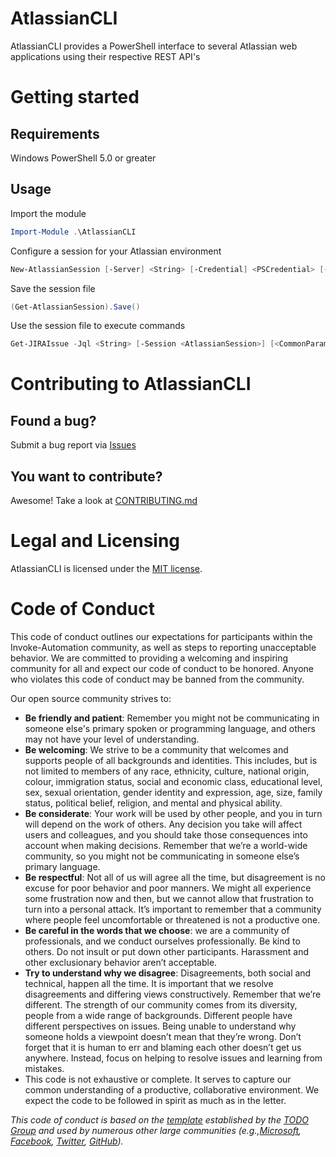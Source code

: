 AtlassianCLI
=============
AtlassianCLI provides a PowerShell interface to several Atlassian web applications using their respective REST API's

Getting started
===============
## Requirements
Windows PowerShell 5.0 or greater

## Usage
Import the module
```PowerShell
Import-Module .\AtlassianCLI
```
Configure a session for your Atlassian environment
```PowerShell
New-AtlassianSession [-Server] <String> [-Credential] <PSCredential> [-WhatIf] [-Confirm] [<CommonParameters>]
```
Save the session file
```PowerShell
(Get-AtlassianSession).Save()
```
Use the session file to execute commands
```PowerShell
Get-JIRAIssue -Jql <String> [-Session <AtlassianSession>] [<CommonParameters>]
```

Contributing to AtlassianCLI
============================
## Found a bug?
Submit a bug report via [Issues](https://github.com/Invoke-Automation/AtlassianCLI/issues)
## You want to contribute?
Awesome! Take a look at [CONTRIBUTING.md](CONTRIBUTING.md)

Legal and Licensing
===================
AtlassianCLI is licensed under the [MIT license](LICENSE.txt).

Code of Conduct
===============
This code of conduct outlines our expectations for participants within the Invoke-Automation community, as well as steps to reporting unacceptable behavior. We are committed to providing a welcoming and inspiring community for all and expect our code of conduct to be honored. Anyone who violates this code of conduct may be banned from the community.

Our open source community strives to:

* **Be friendly and patient**: Remember you might not be communicating in someone else's primary spoken or programming language, and others may not have your level of understanding.
* **Be welcoming**: We strive to be a community that welcomes and supports people of all backgrounds and identities. This includes, but is not limited to members of any race, ethnicity, culture, national origin, colour, immigration status, social and economic class, educational level, sex, sexual orientation, gender identity and expression, age, size, family status, political belief, religion, and mental and physical ability.
* **Be considerate**: Your work will be used by other people, and you in turn will depend on the work of others. Any decision you take will affect users and colleagues, and you should take those consequences into account when making decisions. Remember that we’re a world-wide community, so you might not be communicating in someone else’s primary language.
* **Be respectful**: Not all of us will agree all the time, but disagreement is no excuse for poor behavior and poor manners. We might all experience some frustration now and then, but we cannot allow that frustration to turn into a personal attack. It’s important to remember that a community where people feel uncomfortable or threatened is not a productive one.
* **Be careful in the words that we choose**: we are a community of professionals, and we conduct ourselves professionally. Be kind to others. Do not insult or put down other participants. Harassment and other exclusionary behavior aren’t acceptable.
* **Try to understand why we disagree**: Disagreements, both social and technical, happen all the time. It is important that we resolve disagreements and differing views constructively. Remember that we’re different. The strength of our community comes from its diversity, people from a wide range of backgrounds. Different people have different perspectives on issues. Being unable to understand why someone holds a viewpoint doesn’t mean that they’re wrong. Don’t forget that it is human to err and blaming each other doesn’t get us anywhere. Instead, focus on helping to resolve issues and learning from mistakes.
* This code is not exhaustive or complete. It serves to capture our common understanding of a productive, collaborative environment. We expect the code to be followed in spirit as much as in the letter.

_This code of conduct is based on the [template](http://todogroup.org/opencodeofconduct/) established by the [TODO Group](http://todogroup.org/) and used by numerous other large communities (e.g.,[Microsoft](https://opensource.microsoft.com/codeofconduct/), [Facebook](https://code.facebook.com/pages/876921332402685/open-source-code-of-conduct), [Twitter](https://engineering.twitter.com/opensource/code-of-conduct), [GitHub](http://todogroup.org/opencodeofconduct/#opensource@github.com))._